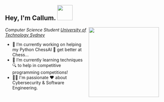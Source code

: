 <h2> Hey, I'm Callum. <img src="https://giphy.com/stickers/cat-lets-go-kitty-bWzXFIpMPZ4TnuGi1g" width="50"></h2>
<img align='right' src="https://giphy.com/gifs/cat-hacker-webs-o0vwzuFwCGAFO" width="230">
<p><em>Computer Science Student <a href="https://www.uts.edu.au/">University of Technology Sydney</a></em></p>

- 🔭 I’m currently working on helping my Python ChessAI 🐍 get better at Chess...
- 🌱 I’m currently learning techniques 🔍 to help in competitive programming competitions! 
- 👨‍💻 I'm passionate ❤ about Cybersecurity & Software Engineering.
